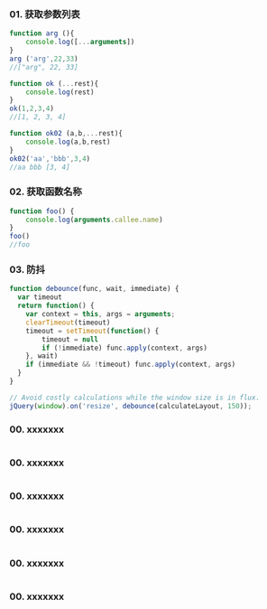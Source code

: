 


### 01. 获取参数列表
```javascript
function arg (){
    console.log([...arguments])
}
arg ('arg',22,33)
//["arg", 22, 33]

function ok (...rest){
	console.log(rest)
}
ok(1,2,3,4)
//[1, 2, 3, 4]

function ok02 (a,b,...rest){
	console.log(a,b,rest)
}
ok02('aa','bbb',3,4)
//aa bbb [3, 4]

```

### 02. 获取函数名称
```javascript
function foo() { 
    console.log(arguments.callee.name)
}
foo()
//foo
```

### 03. 防抖
```javascript
function debounce(func, wait, immediate) {
  var timeout
  return function() {
  	var context = this, args = arguments;
  	clearTimeout(timeout)
  	timeout = setTimeout(function() {
  		timeout = null
  		if (!immediate) func.apply(context, args)
  	}, wait)
  	if (immediate && !timeout) func.apply(context, args)
  }
}

// Avoid costly calculations while the window size is in flux.
jQuery(window).on('resize', debounce(calculateLayout, 150));
```

### 00. xxxxxxx
```javascript
```

### 00. xxxxxxx
```javascript
```

### 00. xxxxxxx
```javascript
```

### 00. xxxxxxx
```javascript
```

### 00. xxxxxxx
```javascript
```


### 00. xxxxxxx
```javascript
```